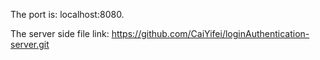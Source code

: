 The port is: localhost:8080. 

The server side file link: https://github.com/CaiYifei/loginAuthentication-server.git
